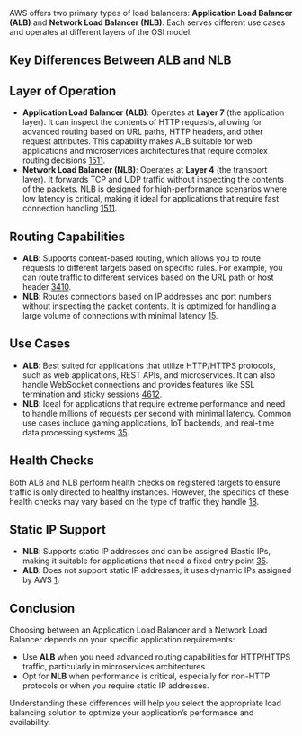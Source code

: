 AWS offers two primary types of load balancers: **Application Load Balancer (ALB)** and **Network Load Balancer (NLB)**. Each serves different use cases and operates at different layers of the OSI model.

## Key Differences Between ALB and NLB

## Layer of Operation

- **Application Load Balancer (ALB)**: Operates at **Layer 7** (the application layer). It can inspect the contents of HTTP requests, allowing for advanced routing based on URL paths, HTTP headers, and other request attributes. This capability makes ALB suitable for web applications and microservices architectures that require complex routing decisions [1](https://stackoverflow.com/questions/61262930/application-load-balancer-vs-network-load-balancer)[5](https://blog.cloudcraft.co/alb-vs-nlb-which-aws-load-balancer-fits-your-needs/)[11](https://aws.amazon.com/compare/the-difference-between-the-difference-between-application-network-and-gateway-load-balancing/).
- **Network Load Balancer (NLB)**: Operates at **Layer 4** (the transport layer). It forwards TCP and UDP traffic without inspecting the contents of the packets. NLB is designed for high-performance scenarios where low latency is critical, making it ideal for applications that require fast connection handling [1](https://stackoverflow.com/questions/61262930/application-load-balancer-vs-network-load-balancer)[5](https://blog.cloudcraft.co/alb-vs-nlb-which-aws-load-balancer-fits-your-needs/)[11](https://aws.amazon.com/compare/the-difference-between-the-difference-between-application-network-and-gateway-load-balancing/).

## Routing Capabilities

- **ALB**: Supports content-based routing, which allows you to route requests to different targets based on specific rules. For example, you can route traffic to different services based on the URL path or host header [3](https://www.reddit.com/r/aws/comments/y5s9xa/how_do_you_decide_between_an_elastic_load/)[4](https://www.geeksforgeeks.org/aws-application-load-balancer/)[10](https://docs.aws.amazon.com/elasticloadbalancing/latest/application/introduction.html).
- **NLB**: Routes connections based on IP addresses and port numbers without inspecting the packet contents. It is optimized for handling a large volume of connections with minimal latency [1](https://stackoverflow.com/questions/61262930/application-load-balancer-vs-network-load-balancer)[5](https://blog.cloudcraft.co/alb-vs-nlb-which-aws-load-balancer-fits-your-needs/).

## Use Cases

- **ALB**: Best suited for applications that utilize HTTP/HTTPS protocols, such as web applications, REST APIs, and microservices. It can also handle WebSocket connections and provides features like SSL termination and sticky sessions [4](https://www.geeksforgeeks.org/aws-application-load-balancer/)[6](https://www.techtarget.com/searchaws/definition/application-load-balancer)[12](https://www.cloudoptimo.com/blog/what-you-need-to-know-about-aws-application-load-balancer/).
- **NLB**: Ideal for applications that require extreme performance and need to handle millions of requests per second with minimal latency. Common use cases include gaming applications, IoT backends, and real-time data processing systems [3](https://www.reddit.com/r/aws/comments/y5s9xa/how_do_you_decide_between_an_elastic_load/)[5](https://blog.cloudcraft.co/alb-vs-nlb-which-aws-load-balancer-fits-your-needs/).

## Health Checks

Both ALB and NLB perform health checks on registered targets to ensure traffic is only directed to healthy instances. However, the specifics of these health checks may vary based on the type of traffic they handle [1](https://stackoverflow.com/questions/61262930/application-load-balancer-vs-network-load-balancer)[8](https://aws.amazon.com/elasticloadbalancing/application-load-balancer/).

## Static IP Support

- **NLB**: Supports static IP addresses and can be assigned Elastic IPs, making it suitable for applications that need a fixed entry point [3](https://www.reddit.com/r/aws/comments/y5s9xa/how_do_you_decide_between_an_elastic_load/)[5](https://blog.cloudcraft.co/alb-vs-nlb-which-aws-load-balancer-fits-your-needs/).
- **ALB**: Does not support static IP addresses; it uses dynamic IPs assigned by AWS [1](https://stackoverflow.com/questions/61262930/application-load-balancer-vs-network-load-balancer).

## Conclusion

Choosing between an Application Load Balancer and a Network Load Balancer depends on your specific application requirements:

- Use **ALB** when you need advanced routing capabilities for HTTP/HTTPS traffic, particularly in microservices architectures.
- Opt for **NLB** when performance is critical, especially for non-HTTP protocols or when you require static IP addresses.

Understanding these differences will help you select the appropriate load balancing solution to optimize your application’s performance and availability.